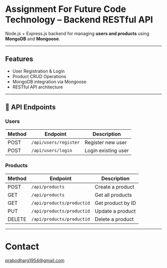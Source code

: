 # Assignment For Future Code Technology – Backend RESTful API 

Node.js + Express.js backend for managing **users and products** using **MongoDB** and **Mongoose**.

---

## Features

- User Registration & Login
- Product CRUD Operations
- MongoDB integration via Mongoose
- RESTful API architecture

---

## 📡 API Endpoints

###  Users

| Method | Endpoint               | Description         |
|--------|------------------------|---------------------|
| POST   | `/api/users/register`  | Register new user   |
| POST   | `/api/users/login`     | Login existing user |

### Products

| Method | Endpoint                       | Description          |
|--------|--------------------------------|----------------------|
| POST   | `/api/products`                | Create a product     |
| GET    | `/api/products`                | Get all products     |
| GET    | `/api/products/productid`      | Get product by ID    |
| PUT    | `/api/products/productid`      | Update a product     |
| DELETE | `/api/products/productid`      | Delete a product     |

---
# Contact
prabodharg1954@gmail.com 

